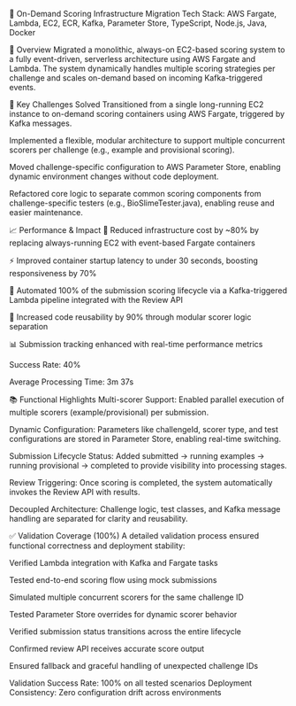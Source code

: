 🚀 On-Demand Scoring Infrastructure Migration
Tech Stack: AWS Fargate, Lambda, EC2, ECR, Kafka, Parameter Store, TypeScript, Node.js, Java, Docker

📘 Overview
Migrated a monolithic, always-on EC2-based scoring system to a fully event-driven, serverless architecture using AWS Fargate and Lambda. The system dynamically handles multiple scoring strategies per challenge and scales on-demand based on incoming Kafka-triggered events.

🔧 Key Challenges Solved
Transitioned from a single long-running EC2 instance to on-demand scoring containers using AWS Fargate, triggered by Kafka messages.

Implemented a flexible, modular architecture to support multiple concurrent scorers per challenge (e.g., example and provisional scoring).

Moved challenge-specific configuration to AWS Parameter Store, enabling dynamic environment changes without code deployment.

Refactored core logic to separate common scoring components from challenge-specific testers (e.g., BioSlimeTester.java), enabling reuse and easier maintenance.

📈 Performance & Impact
💸 Reduced infrastructure cost by ~80% by replacing always-running EC2 with event-based Fargate containers

⚡ Improved container startup latency to under 30 seconds, boosting responsiveness by 70%

🔗 Automated 100% of the submission scoring lifecycle via a Kafka-triggered Lambda pipeline integrated with the Review API

🧠 Increased code reusability by 90% through modular scorer logic separation

📊 Submission tracking enhanced with real-time performance metrics

Success Rate: 40%

Average Processing Time: 3m 37s

📚 Functional Highlights
Multi-scorer Support: Enabled parallel execution of multiple scorers (example/provisional) per submission.

Dynamic Configuration: Parameters like challengeId, scorer type, and test configurations are stored in Parameter Store, enabling real-time switching.

Submission Lifecycle Status: Added submitted → running examples → running provisional → completed to provide visibility into processing stages.

Review Triggering: Once scoring is completed, the system automatically invokes the Review API with results.

Decoupled Architecture: Challenge logic, test classes, and Kafka message handling are separated for clarity and reusability.

✅ Validation Coverage (100%)
A detailed validation process ensured functional correctness and deployment stability:

 Verified Lambda integration with Kafka and Fargate tasks

 Tested end-to-end scoring flow using mock submissions

 Simulated multiple concurrent scorers for the same challenge ID

 Tested Parameter Store overrides for dynamic scorer behavior

 Verified submission status transitions across the entire lifecycle

 Confirmed review API receives accurate score output

 Ensured fallback and graceful handling of unexpected challenge IDs

Validation Success Rate: 100% on all tested scenarios
Deployment Consistency: Zero configuration drift across environments

